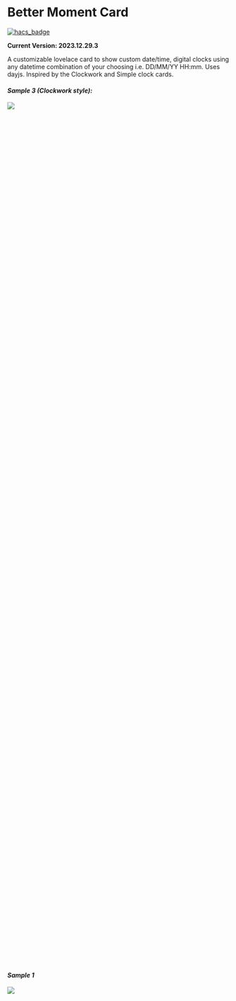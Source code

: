 # Better Moment Card

[![hacs_badge](https://img.shields.io/badge/HACS-Custom-orange.svg?style=for-the-badge)](https://github.com/custom-components/hacs)

**Current Version: 2023.12.29.3**
 
A customizable lovelace card to show custom date/time, digital clocks using any datetime combination of your choosing i.e. DD/MM/YY HH:mm. Uses dayjs. Inspired by the Clockwork and Simple clock cards. 


#### *Sample 3 (Clockwork style):*


<div style="width: 60%; height: 50%">
  
  ![](image-1.png)
  
</div>


#### *Sample 1*

<div style="width: 60%; height: 50%">
  
  ![](image-3.png)
  
</div>

#### *Sample 2*


<div style="width: 60%; height: 50%">
  
  ![](image-2.png)
  
</div>

#### How to style 
Style each time section (moment), with any style you want. You can even position each moment using CSS. Check out the full list of options to find out more.

<div style="width: 60%; height: 70%">
  
  ![](image.png)
  
</div>

## Install with HACS

To install via [HACS](https://hacs.xyz/) select the "Custom repositories" button add in the link in this format ***user* + *repository name***  (You can find this information at the top of the repository.  For category select  **Lovelace** then click "ADD".

After this navigate to "Frontend" click the plus symbol and enter "Better Moment Card" into the search bar. Then click on the first result.  and select "Install this repository in HACS" and you are done!

## Manual Install

To install add it to your custom lovelace folder and then reference it accordingly

```yaml
resource:
  - url: /local/better-moment-card/better-moment-card.js
    type: js
```

## Configuration

### Minimal config: 
```Yaml
type: custom:better-moment-card
moment:
  - format: HH:mm:ss
```

### Available options:
```Yaml
type: custom:better-moment-card
parentStyle: background-color:blue; # CSS
moment:
  - format: YYYY # Date format (table below)
    timezone: Europe/Brussels # Uses IANA tz db format
    style: font-size:2em; text-align:center; # CSS
    template: | # Any HTML 
      Oh hi, it's <strong>{ { moment } }</strong> 
    # Oh hi, it's *2024*
```

### Styling

Customize styling using CSS: Use the inbuilt `style:` option to apply styling to the instance.

Each instance (moment) gets it's own CSS ID (moment-0, moment-1 etc) and can be alternatively selected using card-mod. `parentStyle` applies styling to the parent div container. 

```
+------------------+
|    HA-card       |
|                  |
|  +---------------+
|  | card-content  |
|  | (parentStyle) |
|  |  +------------+
|  |  | moment-0   |
|  |  | (style)    |
|  |  +------------+
|  |  | moment-1   |
|  |  | (style)    |
|  |  +------------+
|  +---------------+
+------------------+
```

### Some sample ideas to get you started 

#### Style 1
```Yaml
type: custom:better-moment-card
parentStyle: line-height:4em;
moment:
  - format: HH:mm:ss
    style: font-size:4em; text-align:center; font-weight:400;
  - format: dddd, DD MMMM
    style: font-size:1.6em; text-align:center;
```

#### Style 2
```Yaml
type: custom:better-moment-card
moment:
  - format: HH:mm:ss
    style: font-size:3em; text-align:center; padding:0 0 1em 0
  - format: dddd, DD MMMM YY
    style: font-size:2em; text-align:center;
```

#### Style 3
```Yaml
type: custom:better-moment-card
parentStyle: |
  line-height:normal;
  padding-bottom:0em;
  display: grid; 
  grid-template-columns: 1fr 1fr 1fr; 
  grid-template-rows: 1fr 1fr; 
  gap: 0px; 
  grid-template-areas: 
    'time time riyadh'
    'date date brussells'; 
moment:
  - format: HH:mm:ss
    style: >
      font-size:4.4em; text-align:center; font-weight:400; grid-area: time;
      font-weight:500
  - format: dddd, DD MMMM
    style: >
      font-size:1.6em; line-height:1em; text-align:center;padding-top:0.5em;
      grid-area: date; 
  - format: HH:mm:ss
    timezone: Asia/Riyadh
    style: |
      text-align:center; line-height:2em; padding-top:0.2em; grid-area: riyadh;
    template: |
      <strong>🇸🇦 Riyadh</strong>
      <div style="font-size:1.2em;">{{moment}}</div>
  - format: HH:mm:ss
    timezone: Europe/Brussels
    style: |
      text-align:center; line-height:2em; grid-area: brussells;
    template: |
      <strong>🇩🇪 Brussels</strong>
      <div style="font-size:1.2em;">{{moment}}</div>
```
### Timezones

This will use your clients timezone. It does not use a Home Assistant time entity and there will be no support in adding this.

Timezones need to be in the IANA format in tz database, you can find them here: https://nodatime.org/TimeZones

i.e. `timezone: Europe/London`

### Date/Time Formats

These go inside `  - format: `

| Format | Output           | Description                           |
| ------ | ---------------- | ------------------------------------- |
| `YY`   | 18               | Two-digit year                        |
| `YYYY` | 2018             | Four-digit year                       |
| `M`    | 1-12             | The month, beginning at 1             |
| `MM`   | 01-12            | The month, 2-digits                   |
| `MMM`  | Jan-Dec          | The abbreviated month name            |
| `MMMM` | January-December | The full month name                   |
| `D`    | 1-31             | The day of the month                  |
| `DD`   | 01-31            | The day of the month, 2-digits        |
| `d`    | 0-6              | The day of the week, with Sunday as 0 |
| `dd`   | Su-Sa            | The min name of the day of the week   |
| `ddd`  | Sun-Sat          | The short name of the day of the week |
| `dddd` | Sunday-Saturday  | The name of the day of the week       |
| `H`    | 0-23             | The hour                              |
| `HH`   | 00-23            | The hour, 2-digits                    |
| `h`    | 1-12             | The hour, 12-hour clock               |
| `hh`   | 01-12            | The hour, 12-hour clock, 2-digits     |
| `m`    | 0-59             | The minute                            |
| `mm`   | 00-59            | The minute, 2-digits                  |
| `s`    | 0-59             | The second                            |
| `ss`   | 00-59            | The second, 2-digits                  |
| `SSS`  | 000-999          | The millisecond, 3-digits             |
| `Z`    | +05:00           | The offset from UTC, ±HH:mm           |
| `ZZ`   | +0500            | The offset from UTC, ±HHmm            |
| `A`    | AM PM            |                                       |
| `a`    | am pm            |                                       |

## Todo 
    [ ] Add locales (if there's demand)
    

## Feature requests

Requests for features can be submitted through an issue however would prefer you submit your own PR which I'll approve.


## DISCLAIMER

Wrote this for personal use but decided to release it, no warranty.
